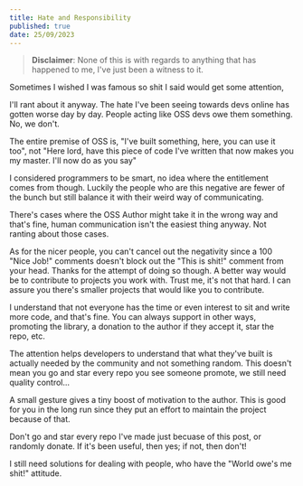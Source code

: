```yaml
---
title: Hate and Responsibility
published: true
date: 25/09/2023
---
```


> **Disclaimer**: None of this is with regards to anything that has happened to
> me, I've just been a witness to it.

Sometimes I wished I was famous so shit I said would get some attention,

I'll rant about it anyway. The hate I've been seeing towards devs online has
gotten worse day by day. People acting like OSS devs owe them something. No, we
don't.

The entire premise of OSS is, "I've built something, here, you can use it too",
not "Here lord, have this piece of code I've written that now makes you my
master. I'll now do as you say"

I considered programmers to be smart, no idea where the entitlement comes from
though. Luckily the people who are this negative are fewer of the bunch but
still balance it with their weird way of communicating.

There's cases where the OSS Author might take it in the wrong way and that's
fine, human communication isn't the easiest thing anyway. Not ranting about
those cases.

As for the nicer people, you can't cancel out the negativity since a 100 "Nice
Job!" comments doesn't block out the "This is shit!" comment from your head.
Thanks for the attempt of doing so though. A better way would be to contribute
to projects you work with. Trust me, it's not that hard. I can assure you
there's smaller projects that would like you to contribute.

I understand that not everyone has the time or even interest to sit and write
more code, and that's fine. You can always support in other ways, promoting the
library, a donation to the author if they accept it, star the repo, etc.

The attention helps developers to understand that what they've built is actually
needed by the community and not something random. This doesn't mean you go and
star every repo you see someone promote, we still need quality control...

A small gesture gives a tiny boost of motivation to the author. This is good for
you in the long run since they put an effort to maintain the project because of
that.

Don't go and star every repo I've made just becuase of this post, or randomly
donate. If it's been useful, then yes; if not, then don't!

I still need solutions for dealing with people, who have the "World owe's me
shit!" attitude.
